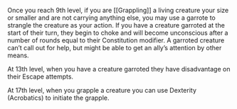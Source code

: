 Once you reach 9th level, if you are [[Grappling]] a living creature your size or smaller and are not carrying anything else, you may use a garrote to strangle the creature as your action. If you have a creature garroted at the start of their turn, they begin to choke and will become unconscious after a number of rounds equal to their Constitution modifier. A garroted creature can’t call out for help, but might be able to get an ally’s attention by other means.

At 13th level, when you have a creature garroted they have disadvantage on their Escape attempts.

At 17th level, when you grapple a creature you can use Dexterity (Acrobatics) to initiate the grapple.